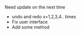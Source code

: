 Need update on the next time
- undo and redo x=1,2,3,4.. times
- Fix user interface
- Add some method
